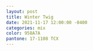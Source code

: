 ```yaml
---
layout: post
title: Winter Twig
date: 2021-11-17 12:00:00 -0400
categories: mix
color: 958A7A
pantone: 17-1108 TCX
---
```

